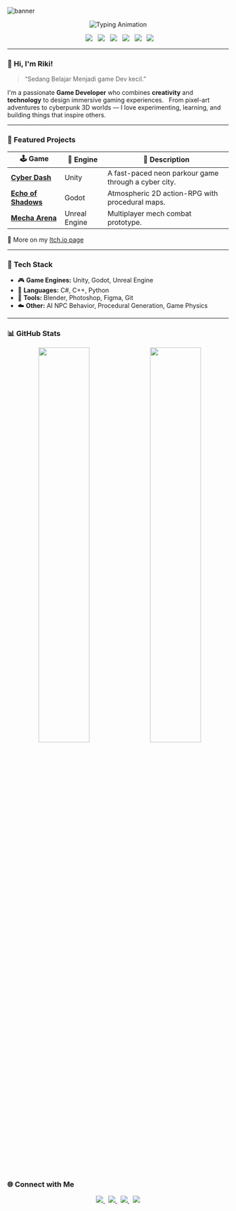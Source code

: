 ![banner](https://capsule-render.vercel.app/api?type=waving&color=0:0f0c29,50:302b63,100:24243e&height=200&section=header&text=Riki%20Hardianto%20&fontSize=40&fontColor=00ffff&animation=fadeIn&fontAlignY=35)

<p align="center">
  <img src="https://readme-typing-svg.vercel.app/?font=Fira+Code&size=27&pause=1000&color=00FFFF&center=true&vCenter=true&width=500&lines=🎮+Game+Developer;💡+Tech+Explorer;🔥+Creator+of+Virtual+Worlds" alt="Typing Animation" />
</p>

<p align="center">
  <img src="https://img.shields.io/badge/Unity-100000?style=for-the-badge&logo=unity&logoColor=white"/>
  <img src="https://img.shields.io/badge/Godot-478CBF?style=for-the-badge&logo=godot-engine&logoColor=white"/>
  <img src="https://img.shields.io/badge/Unreal-0E1128?style=for-the-badge&logo=unrealengine&logoColor=white"/>
  <img src="https://img.shields.io/badge/C%23-239120?style=for-the-badge&logo=c-sharp&logoColor=white"/>
  <img src="https://img.shields.io/badge/C++-00599C?style=for-the-badge&logo=cplusplus&logoColor=white"/>
  <img src="https://img.shields.io/badge/Python-FFD43B?style=for-the-badge&logo=python&logoColor=blue"/>
</p>

---

### 👋 Hi, I'm Riki!

> “Sedang Belajar Menjadi game Dev kecil.”

I'm a passionate **Game Developer** who combines **creativity** and **technology** to design immersive gaming experiences.  
From pixel-art adventures to cyberpunk 3D worlds — I love experimenting, learning, and building things that inspire others.

---

### 🚀 Featured Projects

| 🕹️ Game | 🧩 Engine | 📝 Description |
|----------|-----------|----------------|
| [**Cyber Dash**](https://github.com/rikihardiantodev/cyber-dash) | Unity | A fast-paced neon parkour game through a cyber city. |
| [**Echo of Shadows**](https://github.com/rikihardiantodev/echo-of-shadows) | Godot | Atmospheric 2D action-RPG with procedural maps. |
| [**Mecha Arena**](https://github.com/rikihardiantodev/mecha-arena) | Unreal Engine | Multiplayer mech combat prototype. |

🎯 More on my [Itch.io page](https://riki-hardianto.itch.io/)

---

### 🧠 Tech Stack

- 🎮 **Game Engines:** Unity, Godot, Unreal Engine  
- 🧰 **Languages:** C#, C++, Python  
- 🎨 **Tools:** Blender, Photoshop, Figma, Git  
- ☁️ **Other:** AI NPC Behavior, Procedural Generation, Game Physics  

---

### 📊 GitHub Stats

<p align="center">
  <img width="48%" src="https://github-readme-stats.vercel.app/api?username=rikihardiantodev&show_icons=true&theme=tokyonight&hide_border=true" />
  <img width="48%" src="https://github-readme-stats.vercel.app/api/top-langs/?username=rikihardiantodev&layout=compact&theme=tokyonight&hide_border=true" />
</p>

### 🌐 Connect with Me

<p align="center">
  <a href="https://github.com/rikihardiantodev">
    <img src="https://img.shields.io/badge/GitHub-181717?logo=github&style=for-the-badge&logoColor=white" />
  </a>
  &nbsp;
  <a href="https://riki-hardianto.itch.io/">
    <img src="https://img.shields.io/badge/Itch.io-FA5C5C?logo=itch.io&style=for-the-badge&logoColor=white" />
  </a>
  &nbsp;
  <a href="https://linkedin.com/in/rikihardiantodev">
    <img src="https://img.shields.io/badge/LinkedIn-0077B5?logo=linkedin&style=for-the-badge&logoColor=white" />
  </a>
  &nbsp;
  <a href="mailto:rikihardiantodev@gmail.com">
    <img src="https://img.shields.io/badge/Email-D14836?logo=gmail&style=for-the-badge&logoColor=white" />
  </a>
</p>
